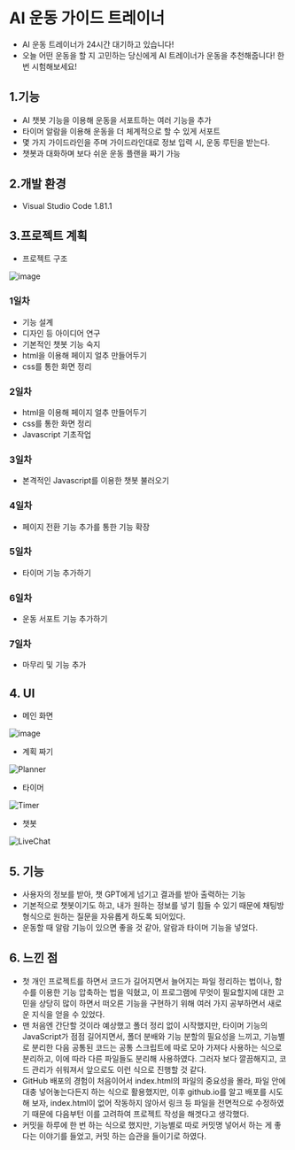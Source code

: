# AI 운동 가이드 트레이너

- AI 운동 트레이너가 24시간 대기하고 있습니다!
- 오늘 어떤 운동을 할 지 고민하는 당신에게 AI 트레이너가 운동을 추천해줍니다! 한 번 시험해보세요!

## 1.기능
- AI 챗봇 기능을 이용해 운동을 서포트하는 여러 기능을 추가
- 타이머 알람을 이용해 운동을 더 체계적으로 할 수 있게 서포트
- 몇 가지 가이드라인을 주며 가이드라인대로 정보 입력 시, 운동 루틴을 받는다.
- 챗봇과 대화하며 보다 쉬운 운동 플랜을 짜기 가능

## 2.개발 환경
- Visual Studio Code 1.81.1

## 3.프로젝트 계획
- 프로젝트 구조

![image](https://github.com/Kimchanyang524/ChatGPT_project/assets/105031421/5547e5f4-d46e-4d9c-8c14-f2dff1b355e6)

### 1일차
- 기능 설계
- 디자인 등 아이디어 연구
- 기본적인 챗봇 기능 숙지
- html을 이용해 페이지 얼추 만들어두기
- css를 통한 화면 정리
### 2일차
- html을 이용해 페이지 얼추 만들어두기
- css를 통한 화면 정리
- Javascript 기초작업
### 3일차
- 본격적인 Javascript를 이용한 챗봇 불러오기
### 4일차
- 페이지 전환 기능 추가를 통한 기능 확장
### 5일차
- 타이머 기능 추가하기
### 6일차
- 운동 서포트 기능 추가하기
### 7일차
- 마무리 및 기능 추가

## 4. UI
- 메인 화면
  
![image](https://github.com/Kimchanyang524/ChatGPT_project/assets/105031421/a080af0d-57ec-41fa-b8e5-074b20bfdec8)
- 계획 짜기

![Planner](https://github.com/Kimchanyang524/ChatGPT_project/assets/105031421/ca182737-85ff-42a5-a6da-0e76f87e8401)
- 타이머

![Timer](https://github.com/Kimchanyang524/ChatGPT_project/assets/105031421/1d753ddf-03a1-4d8e-9ff6-d396e9a0b294)

- 챗봇

![LiveChat](https://github.com/Kimchanyang524/ChatGPT_project/assets/105031421/4ae46ccc-0bb9-434b-9761-d935cc5aa27f)

## 5. 기능
- 사용자의 정보를 받아, 챗 GPT에게 넘기고 결과를 받아 출력하는 기능
- 기본적으로 챗봇이기도 하고, 내가 원하는 정보를 넣기 힘들 수 있기 때문에 채팅방 형식으로 원하는 질문을 자유롭게 하도록 되어있다.
- 운동할 때 알람 기능이 있으면 좋을 것 같아, 알람과 타이머 기능을 넣었다.
## 6. 느낀 점
- 첫 개인 프로젝트를 하면서 코드가 길어지면서 늘어지는 파일 정리하는 법이나, 함수를 이용한 기능 압축하는 법을 익혔고, 이 프로그램에 무엇이 필요할지에 대한 고민을 상당히 많이 하면서 떠오른 기능을 구현하기 위해 여러 가지 공부하면서 새로운 지식을 얻을 수 있었다.
- 맨 처음엔 간단할 것이라 예상했고 폴더 정리 없이 시작했지만, 타이머 기능의 JavaScript가 점점 길어지면서, 폴더 분배와 기능 분할의 필요성을 느끼고, 기능별로 분리한 다음 공통된 코드는 공통 스크립트에 따로 모아 가져다 사용하는 식으로 분리하고, 이에 따라 다른 파일들도 분리해 사용하였다. 그러자 보다 깔끔해지고, 코드 관리가 쉬워져서 앞으로도 이런 식으로 진행할 것 같다.
- GitHub 배포의 경험이 처음이어서 index.html의 파일의 중요성을 몰라, 파일 안에 대충 넣어놓는다든지 하는 식으로 활용했지만, 이후 github.io를 알고 배포를 시도해 보자, index.html이 없어 작동하지 않아서 링크 등 파일을 전면적으로 수정하였기 때문에 다음부턴 이를 고려하여 프로젝트 작성을 해겟다고 생각했다.
- 커밋을 하루에 한 번 하는 식으로 했지만, 기능별로 따로 커밋명 넣어서 하는 게 좋다는 이야기를 들었고, 커밋 하는 습관을 들이기로 하였다.
